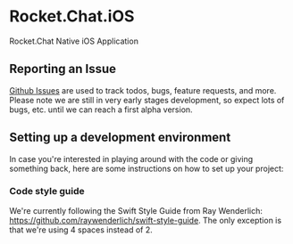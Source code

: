 # Rocket.Chat.iOS
Rocket.Chat Native iOS Application

## Reporting an Issue

[Github Issues](https://github.com/RocketChat/Rocket.Chat.iOS/issues) are used to track todos, bugs, feature requests, and more.
Please note we are still in very early stages development, so expect lots of bugs, etc. until we can reach a first alpha version.

## Setting up a development environment
In case you're interested in playing around with the code or giving something back, here are some instructions on how to set up your project:

### Code style guide

We're currently following the Swift Style Guide from Ray Wenderlich: https://github.com/raywenderlich/swift-style-guide. The only exception is that we're using 4 spaces instead of 2.
